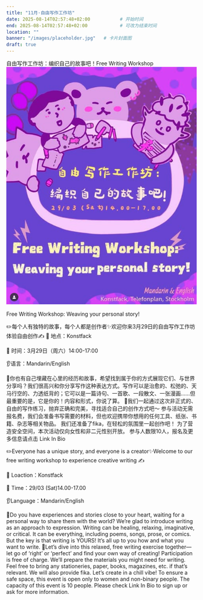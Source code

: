 ```yaml
---
title: "11月·自由写作工作坊"
date: 2025-08-14T02:57:48+02:00           # 开始时间
end: 2025-08-14T02:57:48+02:00            # 可改为结束时间
location: ""
banner: "/images/placeholder.jpg"   # 卡片封面图
draft: true
---
```

自由写作工作坊：编织自己的故事吧！Free Writing Workshop
![图片](/events/2025-11-workshop/image.png)
<!--more-->
Free Writing Workshop: Weaving your personal story!

✏️每个人有独特的故事，每个人都是创作者✨欢迎你来3月29日的自由写作工作坊体验自由创作✍️ 📍 地点：Konstfack

📅 时间：3月29日（周六）14:00-17:00

👂语言：Mandarin/English

🎨你也有自己埋藏在心里的经历和故事，希望找到属于你的方式展现它们、与世界分享吗？我们很高兴和你分享写作这种表达方式。写作可以是治愈的、松弛的、天马行空的、力透纸背的；它可以是一篇诗句、一首歌、一段散文、一张漫画……但最重要的是，它是你的！内容和形式，你说了算。
👏我们一起通过这次非正式的、自由的写作练习，抛弃正确和完美，寻找适合自己的创作方式吧～ 参与活动无需报名费，我们会准备书写需要的材料，但也欢迎携带你想用的任何工具、纸张、书籍、杂志等相关物品。 我们还准备了fika，在轻松的氛围里一起创作吧！
为了营造安全空间，本次活动仅向女性和非二元性别开放。 参与人数限10人，报名及更多信息请点击 Link In Bio

✏️Everyone has a unique story, and everyone is a creator✨Welcome to our free writing workshop to experience creative writing ✍️

📍 Loaction：Konstfack

📅 Time：29/03 (Sat)14.00-17.00

👂Language：Mandarin/English

🎨Do you have experiences and stories close to your heart, waiting for a personal way to share them with the world? We’re glad to introduce writing as an approach to expression. Writing can be healing, relaxing, imaginative, or critical. It can be everything, including poems, songs, prose, or comics. But the key is that writing is YOURS! It’s all up to you how and what you want to write. 👏Let’s dive into this relaxed, free writing exercise together—let go of ‘right’ or ‘perfect’ and find your own way of creating!
Participation is free of charge. We’ll prepare the materials you might need for writing. Feel free to bring any stationeries, paper, books, magazines, etc. if that’s relevant. We will also provide fika. Let’s create in a chill vibe!
To ensure a safe space, this event is open only to women and non-binary people. The capacity of this event is 10 people. Please check Link In Bio to sign up or ask for more information.
